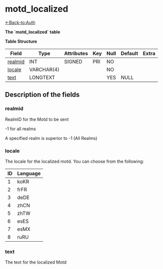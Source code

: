 # motd_localized

[<-Back-to:Auth](database-auth)

**The \`motd_localized\` table**

**Table Structure**

| Field        | Type     | Attributes | Key | Null | Default | Extra | Comment |
| ------------ | -------- | ---------- | --- | ---- | ------- | ----- | ------- |
| [realmid][1] | INT      | SIGNED     | PRI | NO   |         |       |         |
| [locale][2]  | VARCHAR(4) |          |     | NO   |         |       |         |
| [text][3]    | LONGTEXT |            |     | YES   | NULL |       |         |


[1]: #realmid
[2]: #locale
[3]: #text

## Description of the fields

### realmid

RealmID for the Motd to be sent

-1 for all realms

A specified realm is superior to -1 (All Realms)

### locale

The locale for the localized motd. 
You can choose from the following:

| ID | Language |
|----|----------|
| 1  | koKR     |
| 2  | frFR     |
| 3  | deDE     |
| 4  | zhCN     |
| 5  | zhTW     |
| 6  | esES     |
| 7  | esMX     |
| 8  | ruRU     |


### text

The text for the localized Motd
